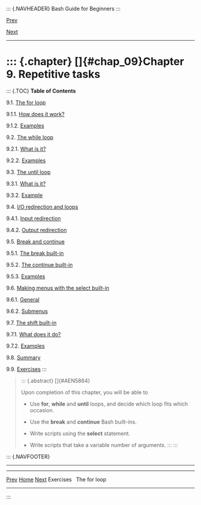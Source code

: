 ::: {.NAVHEADER}
Bash Guide for Beginners
:::

[Prev](sect_08_04.md)

[Next](sect_09_01.md)

------------------------------------------------------------------------

::: {.chapter}
[]{#chap_09}Chapter 9. Repetitive tasks
=======================================

::: {.TOC}
**Table of Contents**

9.1. [The for loop](sect_09_01.md)

9.1.1. [How does it work?](sect_09_01.md#sect_09_01_01)

9.1.2. [Examples](sect_09_01.md#sect_09_01_02)

9.2. [The while loop](sect_09_02.md)

9.2.1. [What is it?](sect_09_02.md#sect_09_02_01)

9.2.2. [Examples](sect_09_02.md#sect_09_02_02)

9.3. [The until loop](sect_09_03.md)

9.3.1. [What is it?](sect_09_03.md#sect_09_03_01)

9.3.2. [Example](sect_09_03.md#sect_09_03_02)

9.4. [I/O redirection and loops](sect_09_04.md)

9.4.1. [Input redirection](sect_09_04.md#sect_09_04_01)

9.4.2. [Output redirection](sect_09_04.md#sect_09_04_02)

9.5. [Break and continue](sect_09_05.md)

9.5.1. [The break built-in](sect_09_05.md#sect_09_05_01)

9.5.2. [The continue built-in](sect_09_05.md#sect_09_05_02)

9.5.3. [Examples](sect_09_05.md#sect_09_05_03)

9.6. [Making menus with the select built-in](sect_09_06.md)

9.6.1. [General](sect_09_06.md#sect_09_06_01)

9.6.2. [Submenus](sect_09_06.md#sect_09_06_02)

9.7. [The shift built-in](sect_09_07.md)

9.7.1. [What does it do?](sect_09_07.md#sect_09_07_01)

9.7.2. [Examples](sect_09_07.md#sect_09_07_02)

9.8. [Summary](sect_09_08.md)

9.9. [Exercises](sect_09_09.md)
:::

> ::: {.abstract}
> []{#AEN5864}
>
> Upon completion of this chapter, you will be able to
>
> -   Use **for**, **while** and **until** loops, and decide which loop
>     fits which occasion.
>
> -   Use the **break** and **continue** Bash built-ins.
>
> -   Write scripts using the **select** statement.
>
> -   Write scripts that take a variable number of arguments.
> :::
:::

::: {.NAVFOOTER}

------------------------------------------------------------------------

  ------------------------- -------------------- -------------------------
  [Prev](sect_08_04.md)    [Home](index.md)    [Next](sect_09_01.md)
  Exercises                                                   The for loop
  ------------------------- -------------------- -------------------------
:::
